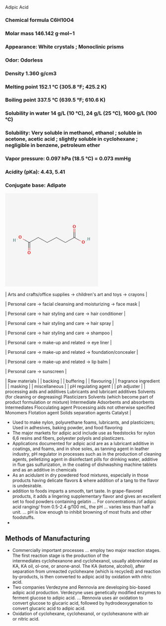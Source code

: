 Adipic Acid

### Chemical formula    C6H10O4
### Molar mass  146.142 g·mol−1
### Appearance:  White crystals ; Monoclinic prisms
### Odor:   Odorless
### Density 1.360 g/cm3
### Melting point   152.1 °C (305.8 °F; 425.2 K)
### Boiling point   337.5 °C (639.5 °F; 610.6 K)
### Solubility in water 14 g/L (10 °C), 24 g/L (25 °C), 1600 g/L (100 °C)
### Solubility:  Very soluble in methanol, ethanol ; soluble in acetone, acetic acid ; slightly soluble in cyclohexane ; negligible in benzene, petroleum ether
### Vapor pressure:  0.097 hPa (18.5 °C) = 0.073 mmHg
### Acidity (pKa):   4.43, 5.41
### Conjugate base:  Adipate

![adipic acid molecule](../images/adipicacidmolecule.png)

| Arts and crafts/office supplies \-\> children's art and toys \-\> crayons |

| Personal care \-\> facial cleansing and moisturizing \-\> face mask |

| Personal care \-\> hair styling and care \-\> hair conditioner |

| Personal care \-\> hair styling and care \-\> hair spray |

| Personal care \-\> hair styling and care \-\> shampoo |

| Personal care \-\> make-up and related \-\> eye liner |

| Personal care \-\> make-up and related \-\> foundation/concealer |

| Personal care \-\> make-up and related \-\> lip balm |

| Personal care \-\> sunscreen |

| Raw materials |
| backing |
| buffering |
| flavouring |
| fragrance ingredient |
| masking |
| miscellaneous |
| pH regulating agent |
| ph adjuster |
| processing aids and additives Lubricants and lubricant additives Solvents (for cleaning or degreasing) Plasticizers Solvents (which become part of product formulation or mixture) Intermediate Adsorbents and absorbents Intermediates Flocculating agent Processing aids not otherwise specified Monomers Flotation agent Solids separation agents Catalyst |

* Used to make nylon, polyurethane foams, lubricants, and plasticizers; Used in adhesives, baking powder, and food flavoring  
* The major markets for adipic acid include use as feedstocks for nylon 6,6 resins and fibers, polyester polyols and plasticzers.  
* Applications documented for adipic acid are as a lubricant additive in coatings, and foams, and in shoe soles, as tanning agent in leather industry, pH regulator in processes such as in the production of cleaning agents, pelletizing agent in disinfectant pills for drinking water, additive in flue gas sulfurization, in the coating of dishwashing machine tablets and as an additive in chemicals  
* As an acidulant in dry powdered food mixtures, especially in those products having delicate flavors & where addition of a tang to the flavor is undesirable.  
* addition to foods imparts a smooth, tart taste. In grape-flavored products, it adds a lingering supplementary flavor and gives an excellent set to food powders containing gelatin ... For concentrations /of adipic acid ranging/ from 0.5-2.4 g/100 mL, the pH ... varies less than half a unit. ... pH is low enough to inhibit browning of most fruits and other foodstuffs.  
* 

## Methods of Manufacturing

* Commercially important processes ... employ two major reaction stages. The first reaction stage is the production of the intermediates cyclohexanone and cyclohexanol, usually abbreviated as KA, KA oil, ol-one, or anone-anol. The KA (ketone, alcohol), after separation from unreacted cyclohexane (which is recycled) and reaction by-products, is then converted to adipic acid by oxidation with nitric acid.  
* Two companies Verdezyne and Rennovia are developing bio-based adipic acid production. Verdezyne uses genetically modified enzymes to ferment glucose to adipic acid. ... Rennovia uses air oxidation to convert glucose to glucaric acid, followed by hydrodeoxygenation to convert glucaric acid to adipic acid.  
* Oxidation of cyclohexane, cyclohexanol, or cyclohexanone with air or nitric acid.